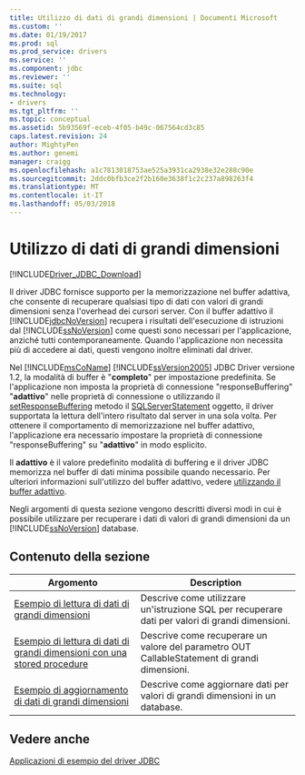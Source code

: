 ```yaml
---
title: Utilizzo di dati di grandi dimensioni | Documenti Microsoft
ms.custom: ''
ms.date: 01/19/2017
ms.prod: sql
ms.prod_service: drivers
ms.service: ''
ms.component: jdbc
ms.reviewer: ''
ms.suite: sql
ms.technology:
- drivers
ms.tgt_pltfrm: ''
ms.topic: conceptual
ms.assetid: 5b93569f-eceb-4f05-b49c-067564cd3c85
caps.latest.revision: 24
author: MightyPen
ms.author: genemi
manager: craigg
ms.openlocfilehash: a1c7813018753ae525a3931ca2938e32e288c90e
ms.sourcegitcommit: 2ddc0bfb3ce2f2b160e3638f1c2c237a898263f4
ms.translationtype: MT
ms.contentlocale: it-IT
ms.lasthandoff: 05/03/2018
---
```

# <a name="working-with-large-data"></a>Utilizzo di dati di grandi dimensioni
[!INCLUDE[Driver_JDBC_Download](../../includes/driver_jdbc_download.md)]

  Il driver JDBC fornisce supporto per la memorizzazione nel buffer adattiva, che consente di recuperare qualsiasi tipo di dati con valori di grandi dimensioni senza l'overhead dei cursori server. Con il buffer adattivo il [!INCLUDE[jdbcNoVersion](../../includes/jdbcnoversion_md.md)] recupera i risultati dell'esecuzione di istruzioni dal [!INCLUDE[ssNoVersion](../../includes/ssnoversion_md.md)] come questi sono necessari per l'applicazione, anziché tutti contemporaneamente. Quando l'applicazione non necessita più di accedere ai dati, questi vengono inoltre eliminati dal driver.  
  
 Nel [!INCLUDE[msCoName](../../includes/msconame_md.md)] [!INCLUDE[ssVersion2005](../../includes/ssversion2005_md.md)] JDBC Driver versione 1.2, la modalità di buffer è "**completo**" per impostazione predefinita. Se l'applicazione non imposta la proprietà di connessione "responseBuffering" "**adattivo**" nelle proprietà di connessione o utilizzando il [setResponseBuffering](../../connect/jdbc/reference/setresponsebuffering-method-sqlserverstatement.md) metodo il [ SQLServerStatement](../../connect/jdbc/reference/sqlserverstatement-class.md) oggetto, il driver supportata la lettura dell'intero risultato dal server in una sola volta. Per ottenere il comportamento di memorizzazione nel buffer adattivo, l'applicazione era necessario impostare la proprietà di connessione "responseBuffering" su "**adattivo**" in modo esplicito.  
  
 Il **adattivo** è il valore predefinito modalità di buffering e il driver JDBC memorizza nel buffer di dati minima possibile quando necessario. Per ulteriori informazioni sull'utilizzo del buffer adattivo, vedere [utilizzando il buffer adattivo](../../connect/jdbc/using-adaptive-buffering.md).  
  
 Negli argomenti di questa sezione vengono descritti diversi modi in cui è possibile utilizzare per recuperare i dati di valori di grandi dimensioni da un [!INCLUDE[ssNoVersion](../../includes/ssnoversion_md.md)] database.  
  
## <a name="in-this-section"></a>Contenuto della sezione  
  
|Argomento|Description|  
|-----------|-----------------|  
|[Esempio di lettura di dati di grandi dimensioni](../../connect/jdbc/reading-large-data-sample.md)|Descrive come utilizzare un'istruzione SQL per recuperare dati per valori di grandi dimensioni.|  
|[Esempio di lettura di dati di grandi dimensioni con una stored procedure](../../connect/jdbc/reading-large-data-with-stored-procedures-sample.md)|Descrive come recuperare un valore del parametro OUT CallableStatement di grandi dimensioni.|  
|[Esempio di aggiornamento di dati di grandi dimensioni](../../connect/jdbc/updating-large-data-sample.md)|Descrive come aggiornare dati per valori di grandi dimensioni in un database.|  
  
## <a name="see-also"></a>Vedere anche  
 [Applicazioni di esempio del driver JDBC](../../connect/jdbc/sample-jdbc-driver-applications.md)  
  
  

